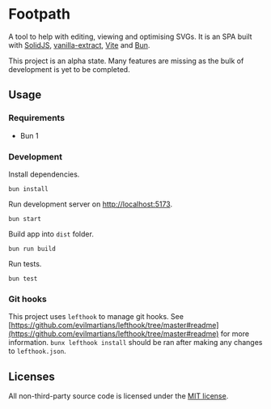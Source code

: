 # Footpath

A tool to help with editing, viewing and optimising SVGs. It is an SPA built with [SolidJS](https://www.solidjs.com), [vanilla-extract](https://vanilla-extract.style), [Vite](https://vitejs.dev) and [Bun](https://bun.sh).

This project is an alpha state. Many features are missing as the bulk of development is yet to be completed.

## Usage

### Requirements

- Bun 1

### Development

Install dependencies.

```shell
bun install
```

Run development server on [http://localhost:5173](http://localhost:5173).

```shell
bun start
```

Build app into `dist` folder.

```shell
bun run build
```

Run tests.

```shell
bun test
```

### Git hooks

This project uses `lefthook` to manage git hooks. See [https://github.com/evilmartians/lefthook/tree/master#readme](https://github.com/evilmartians/lefthook/tree/master#readme) for more information. `bunx lefthook install` should be ran after making any changes to `lefthook.json`.

## Licenses

All non-third-party source code is licensed under the [MIT license](http://opensource.org/licenses/mit-license.php).
